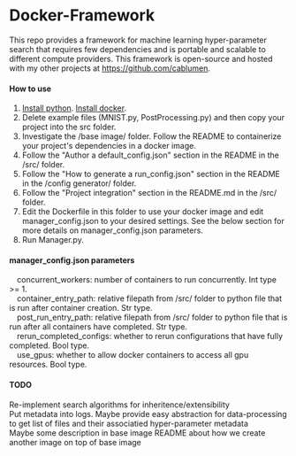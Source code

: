 # Docker-Framework

This repo provides a framework for machine learning hyper-parameter search that requires few dependencies and is portable and scalable to different compute providers. This framework is open-source and hosted with my other projects at https://github.com/cablumen.  

#### How to use

1. [Install python](https://www.python.org/downloads/). [Install docker](https://docker-py.readthedocs.io/en/stable/).  
2. Delete example files (MNIST.py, PostProcessing.py) and then copy your project into the src folder.  
3. Investigate the /base image/ folder. Follow the README to containerize your project's dependencies in a docker image.  
4. Follow the "Author a default_config.json" section in the README in the /src/ folder.  
5. Follow the "How to generate a run_config.json" section in the README in the /config generator/ folder.  
6. Follow the "Project integration" section in the README.md in the /src/ folder.  
7. Edit the Dockerfile in this folder to use your docker image and edit manager_config.json to your desired settings. See the below section for more details on manager_config.json parameters.  
8. Run Manager.py.  

#### manager_config.json parameters

&emsp;concurrent_workers: number of containers to run concurrently. Int type \>= 1.  
&emsp;container_entry_path: relative filepath from /src/ folder to python file that is run after container creation. Str type.  
&emsp;post_run_entry_path: relative filepath from /src/ folder to python file that is run after all containers have completed. Str type.  
&emsp;rerun_completed_configs: whether to rerun configurations that have fully completed. Bool type.  
&emsp;use_gpus: whether to allow docker containers to access all gpu resources. Bool type.  

#### TODO  
Re-implement search algorithms for inheritence/extensibility  
Put metadata into logs. Maybe provide easy abstraction for data-processing to get list of files and their associatied hyper-parameter metadata  
Maybe some description in base image README about how we create another image on top of base image  